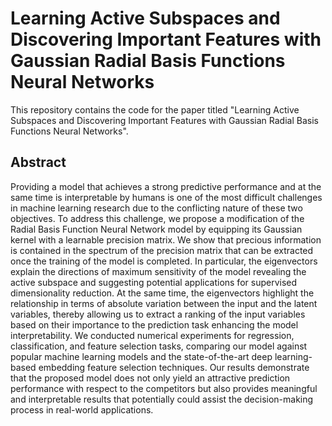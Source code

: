 # Learning Active Subspaces and Discovering Important Features with Gaussian Radial Basis Functions Neural Networks
This repository contains the code for the paper titled "Learning Active Subspaces and Discovering Important Features with Gaussian Radial Basis Functions Neural Networks". 
## Abstract
Providing a model that achieves a strong predictive performance and at the same time is
interpretable by humans is one of the most difficult challenges in machine learning research due to the
conflicting nature of these two objectives. To address this challenge, we propose a modification of the
Radial Basis Function Neural Network model by equipping its Gaussian kernel with a learnable precision
matrix. We show that precious information is contained in the spectrum of the precision matrix that
can be extracted once the training of the model is completed. In particular, the eigenvectors explain the
directions of maximum sensitivity of the model revealing the active subspace and suggesting potential
applications for supervised dimensionality reduction. At the same time, the eigenvectors highlight the
relationship in terms of absolute variation between the input and the latent variables, thereby allowing
us to extract a ranking of the input variables based on their importance to the prediction task enhancing
the model interpretability. We conducted numerical experiments for regression, classification, and feature
selection tasks, comparing our model against popular machine learning models and the state-of-the-art
deep learning-based embedding feature selection techniques. Our results demonstrate that the proposed
model does not only yield an attractive prediction performance with respect to the competitors but also
provides meaningful and interpretable results that potentially could assist the decision-making process in
real-world applications.


